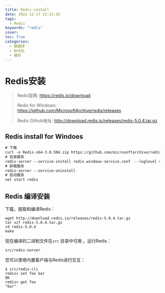 ```yaml
---
title: Redis-install
date: 2022-12-17 22:21:42
tags: 
  - Redis
keywords: "redis"
cover: 
toc: True
categories: 
  - 数据库
  - NoSQL
  - 缓存
---
```



# Redis安装

> Redis官网: <https://redis.io/download>
>
> Redis for Windows: <https://github.com/MicrosoftArchive/redis/releases>
>
> Redis Github地址: <http://download.redis.io/releases/redis-5.0.4.tar.gz>

## Redis install for Windoes

```vb
# 下载
curl -o Redis-x64-3.0.504.zip https://github.com/microsoftarchive/redis/releases/download/win-3.0.504/Redis-x64-3.0.504.zip
# 安装服务
redis-server --service-install redis.windows-service.conf  --loglevel verbose
# 卸载服务
redis-server --service-uninstall
# 启动服务
net start redis
```

## Redis 编译安装

下载，提取和编译Redis：

```shell
wget http://download.redis.io/releases/redis-5.0.4.tar.gz
tar xzf redis-5.0.4.tar.gz
cd redis-5.0.4
make
```

现在编译的二进制文件在`src` 目录中可用 。运行Redis：

```shell
src/redis-server
```

您可以使用内置客户端与Redis进行交互：

```shell
$ src/redis-cli
redis> set foo bar
OK
redis> get foo
"bar"
```
